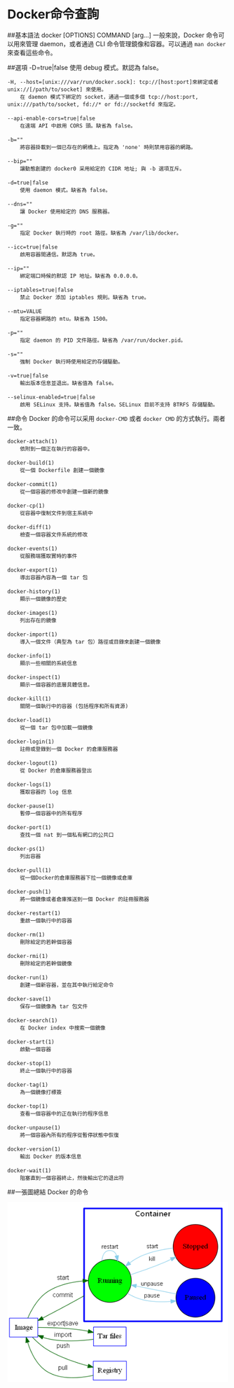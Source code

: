# Docker命令查詢

##基本語法
    docker [OPTIONS] COMMAND [arg...]
一般來說，Docker 命令可以用來管理 daemon，或者通過 CLI 命令管理鏡像和容器。可以通過 `man docker` 來查看這些命令。


##選項
    -D=true|false
        使用 debug 模式。默認為 false。

    -H, --host=[unix:///var/run/docker.sock]: tcp://[host:port]來綁定或者 unix://[/path/to/socket] 來使用。
        在 daemon 模式下綁定的 socket，通過一個或多個 tcp://host:port, unix:///path/to/socket, fd://* or fd://socketfd 來指定。

    --api-enable-cors=true|false
        在遠端 API 中啟用 CORS 頭。缺省為 false。

    -b=""
        將容器掛載到一個已存在的網橋上。指定為 'none' 時則禁用容器的網路。

    --bip=""
        讓動態創建的 docker0 采用給定的 CIDR 地址; 與 -b 選項互斥。

    -d=true|false
        使用 daemon 模式。缺省為 false。

    --dns=""
        讓 Docker 使用給定的 DNS 服務器。

    -g=""
        指定 Docker 執行時的 root 路徑。缺省為 /var/lib/docker。

    --icc=true|false
        啟用容器間通信。默認為 true。

    --ip=""
        綁定端口時候的默認 IP 地址。缺省為 0.0.0.0。

    --iptables=true|false
        禁止 Docker 添加 iptables 規則。缺省為 true。

    --mtu=VALUE
        指定容器網路的 mtu。缺省為 1500。

    -p=""
        指定 daemon 的 PID 文件路徑。缺省為 /var/run/docker.pid。

    -s=""
        強制 Docker 執行時使用給定的存儲驅動。

    -v=true|false
        輸出版本信息並退出。缺省值為 false。

    --selinux-enabled=true|false
        啟用 SELinux 支持。缺省值為 false。SELinux 目前不支持 BTRFS 存儲驅動。


##命令
Docker 的命令可以采用 `docker-CMD` 或者 `docker CMD` 的方式執行。兩者一致。

    docker-attach(1)
        依附到一個正在執行的容器中。

    docker-build(1)
        從一個 Dockerfile 創建一個鏡像

    docker-commit(1)
        從一個容器的修改中創建一個新的鏡像

    docker-cp(1)
        從容器中復制文件到宿主系統中

    docker-diff(1)
        檢查一個容器文件系統的修改

    docker-events(1)
        從服務端獲取實時的事件

    docker-export(1)
        導出容器內容為一個 tar 包

    docker-history(1)
        顯示一個鏡像的歷史

    docker-images(1)
        列出存在的鏡像

    docker-import(1)
        導入一個文件（典型為 tar 包）路徑或目錄來創建一個鏡像

    docker-info(1)
        顯示一些相關的系統信息

    docker-inspect(1)
        顯示一個容器的底層具體信息。

    docker-kill(1)
        關閉一個執行中的容器 (包括程序和所有資源)

    docker-load(1)
        從一個 tar 包中加載一個鏡像

    docker-login(1)
        註冊或登錄到一個 Docker 的倉庫服務器

    docker-logout(1)
        從 Docker 的倉庫服務器登出

    docker-logs(1)
        獲取容器的 log 信息

    docker-pause(1)
        暫停一個容器中的所有程序

    docker-port(1)
        查找一個 nat 到一個私有網口的公共口

    docker-ps(1)
        列出容器

    docker-pull(1)
        從一個Docker的倉庫服務器下拉一個鏡像或倉庫

    docker-push(1)
        將一個鏡像或者倉庫推送到一個 Docker 的註冊服務器

    docker-restart(1)
        重啟一個執行中的容器

    docker-rm(1)
        刪除給定的若幹個容器

    docker-rmi(1)
        刪除給定的若幹個鏡像

    docker-run(1)
        創建一個新容器，並在其中執行給定命令

    docker-save(1)
        保存一個鏡像為 tar 包文件

    docker-search(1)
        在 Docker index 中搜索一個鏡像

    docker-start(1)
        啟動一個容器

    docker-stop(1)
        終止一個執行中的容器

    docker-tag(1)
        為一個鏡像打標簽

    docker-top(1)
        查看一個容器中的正在執行的程序信息

    docker-unpause(1)
        將一個容器內所有的程序從暫停狀態中恢復

    docker-version(1)
        輸出 Docker 的版本信息

    docker-wait(1)
        阻塞直到一個容器終止，然後輸出它的退出符

##一張圖總結 Docker 的命令

![命令周期](../_images/cmd_logic.png)
